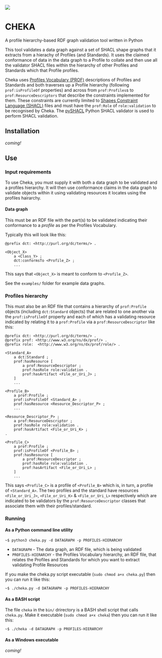 ![](https://bitbucket.org/surroundbitbucket/cheka/raw/master/style/cheka.png)

# CHEKA
A profile hierarchy-based RDF graph validation tool written in Python

This tool validates a data graph against a set of SHACL shape graphs that it extracts from a hierachy of Profiles (and Standards). It uses the claimed conformance of data in the data graph to a Profile to collate and then use all the validator SHACL files within the hierarchy of other Profiles and Standards which that Profile profiles.

Cheka uses [Profiles Vocabulary (PROF)](https://www.w3.org/TR/dx-prof/) descriptions of Profiles and Standards and both traverses up a Profile hierarchy (following `prof:isProfileOf` properties) and across from `prof:Profiles`s to `prof:ResourceDescriptors` that describe the constraints implemented for them. These constraints are currently limited to [Shapes Constraint Language (SHACL)](https://www.w3.org/TR/shacl/) files and must have the `prof:Role` of `role:validation` to be recognised by Cheka. The [pySHACL](https://github.com/RDFLib/pySHACL) Python SHACL validator is used to perform SHACL validation.


## Installation
*coming!*


## Use
### Input requirements
To use Cheka, you must supply it with both a data graph to be validated and a profiles hierarchy. It will then use conformance claims in the data graph to validate objects within it using validating resources it locates using the profiles hairarchy.


#### Data graph
This must be an RDF file with the part(s) to be validated indicating their conformance to a *profile* as per the Profiles Vocabulary.

Typically this will look like this:

```
@prefix dct: <http://purl.org/dc/terms/> .

<Object_X>
    a <Class_Y> ;
    dct:conformsTo <Profile_Z> ;
    ...
```

This says that `<Object_X>` is meant to conform to `<Profile_Z>`.

See the `examples/` folder for example data graphs.


### Profiles hierarchy
This must also be an RDF file that contains a hierarchy of `prof:Profile` objects (including `dct:Standard` objects) that are related to one another via the `prof:isProfileOf` property and each of which has a validating resource indicated by relating it to a `prof:Profile` via a `prof:ResourceDescriptor` like this:

```
@prefix dct: <http://purl.org/dc/terms/> .
@prefix prof: <http://www.w3.org/ns/dx/prof/> .
@prefix role:  <http://www.w3.org/ns/dx/prof/role/> .

<Standard_A>
    a dct:Standard ;
    prof:hasResource [
        a prof:ResourceDescriptor ;
        prof:hasRole role:validation .
        prof:hasArtifact <File_or_Uri_J> ;
    ]
    ...

<Profile_B>
    a prof:Profile ;
    prof:isProfileOf <Standard_A> ;
    prof:hasResource <Resource_Descriptor_P> ;
    ...    

<Resource_Descriptor_P> ;
    a prof:ResourceDescriptor ;
    prof:hasRole role:validation .
    prof:hasArtifact <File_or_Uri_K> ;
.

<Profile_C>
    a prof:Profile ; 
    prof:isProfileOf <Profile_B> ;    
    prof:hasResource [
        a prof:ResourceDescriptor ;
        prof:hasRole role:validation .
        prof:hasArtifact <File_or_Uri_L> ;
    ]
    ...
```

This says `<Profile_C>` is a profile of `<Profile_B>` which is, in turn, a profile of `<Standard_A>`. The two profiles and the standard have resources `<File_or_Uri_J>`, `<File_or_Uri_K>` & `<File_or_Uri_L>` respectively which are indicated to be validators by the `prof:ResourceDescriptor` classes that associate them with their profiles/standard.



### Running
#### As a Python command line utility
```
~$ python3 cheka.py -d DATAGRAPH -p PROFILES-HIERARCHY
```
* `DATAGRAPH` - The data graph, an RDF file, which is being validated
* `PROFILES-HIERARCHY` - the Profiles Vocabulary hierarchy, an RDF file, that relates the Profiles and Standards for which you want to extract validating Profile Resources

If you make the cheka.py script executable (`sudo chmod a+x cheka.py`) then you can run it like this:

```
~$ ./cheka.py -d DATAGRAPH -p PROFILES-HIERARCHY
```


#### As a BASH script
The file `cheka` in the `bin/` drirectory is a BASH shell script that calls `cheka.py`. Make it executable (`sudo chmod a+x cheka`) then you can run it like this:

```
~$ ./cheka -d DATAGRAPH -p PROFILES-HIERARCHY
```


#### As a Windows executable
*coming!*

